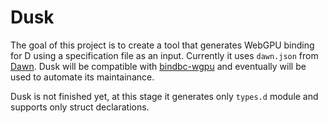 # Dusk
The goal of this project is to create a tool that generates WebGPU binding for D using a specification file as an input. Currently it uses `dawn.json` from  [Dawn](https://dawn.googlesource.com/dawn). Dusk will be compatible with [bindbc-wgpu](https://github.com/gecko0307/bindbc-wgpu) and eventually will be used to automate its maintainance.

Dusk is not finished yet, at this stage it generates only `types.d` module and supports only struct declarations.
